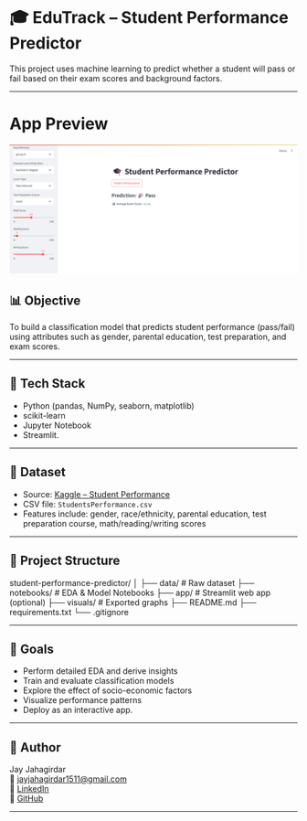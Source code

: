 # 🎓 EduTrack – Student Performance Predictor

This project uses machine learning to predict whether a student will pass or fail based on their exam scores and background factors.

---
# App Preview
![App Preview](assets/app_preview.png)


## 📊 Objective

To build a classification model that predicts student performance (pass/fail) using attributes such as gender, parental education, test preparation, and exam scores.

---

## 🧰 Tech Stack

- Python (pandas, NumPy, seaborn, matplotlib)
- scikit-learn
- Jupyter Notebook
- Streamlit.

---

## 📁 Dataset

- Source: [Kaggle – Student Performance](https://www.kaggle.com/datasets/spscientist/students-performance-in-exams)
- CSV file: `StudentsPerformance.csv`
- Features include: gender, race/ethnicity, parental education, test preparation course, math/reading/writing scores

---

## 🚀 Project Structure

student-performance-predictor/
│
├── data/ # Raw dataset
├── notebooks/ # EDA & Model Notebooks
├── app/ # Streamlit web app (optional)
├── visuals/ # Exported graphs
├── README.md
├── requirements.txt
└── .gitignore



---

## 📌 Goals

- Perform detailed EDA and derive insights
- Train and evaluate classification models
- Explore the effect of socio-economic factors
- Visualize performance patterns
- Deploy as an interactive app.

---

## 🧠 Author

Jay Jahagirdar  
📧 jayjahagirdar1511@gmail.com  
🔗 [LinkedIn](https://www.linkedin.com/in/jay-jahagirdar-0b806625a)  
🔗 [GitHub](https://github.com/JayJ1504)

---
